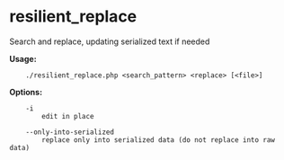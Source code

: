 resilient_replace
=================

Search and replace, updating serialized text if needed

**Usage:**
```
    ./resilient_replace.php <search_pattern> <replace> [<file>]
```

**Options:**
```
    -i
        edit in place

    --only-into-serialized
        replace only into serialized data (do not replace into raw data)
```
